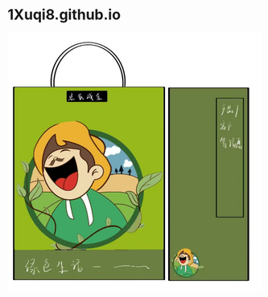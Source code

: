 # 1Xuqi8.github.io
![image](https://github.com/1Xuqi8/1Xuqi8.github.io/blob/main/baozhuangwu%20.jpg)
